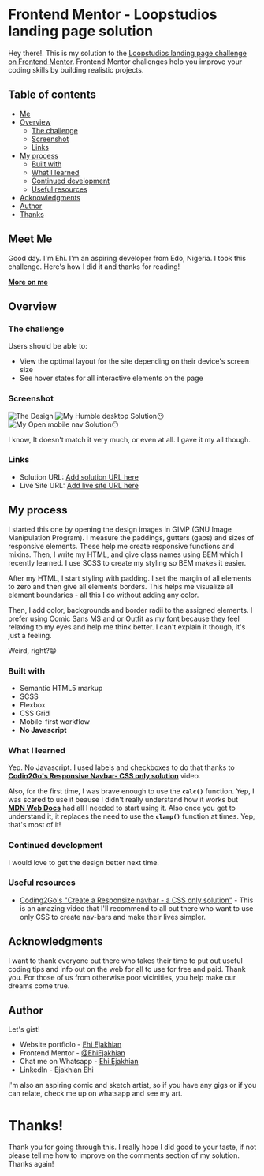 # Frontend Mentor - Loopstudios landing page solution

Hey there!. This is my solution to the [Loopstudios landing page challenge on Frontend Mentor](https://www.frontendmentor.io/challenges/loopstudios-landing-page-N88J5Onjw). Frontend Mentor challenges help you improve your coding skills by building realistic projects. 

## Table of contents
- [Me](#meet-me)
- [Overview](#overview)
  - [The challenge](#the-challenge)
  - [Screenshot](#screenshot)
  - [Links](#links)
- [My process](#my-process)
  - [Built with](#built-with)
  - [What I learned](#what-i-learned)
  - [Continued development](#continued-development)
  - [Useful resources](#useful-resources)
- [Acknowledgments](#acknowledgments)
- [Author](#author)
- [Thanks](#thanks)

## Meet Me
Good day. I'm Ehi. I'm an aspiring developer from Edo, Nigeria. I took this challenge. Here's how I did it and thanks for reading!

**[More on me](https://ehiejakhian.github.io/)**

## Overview

### The challenge

Users should be able to:

- View the optimal layout for the site depending on their device's screen size
- See hover states for all interactive elements on the page

### Screenshot

![The Design](./design/desktop-design.jpg)
![My Humble desktop Solution😶](./design/my__solution/desktop.png)
![My Open mobile nav Solution😶](./design/my__solution/mobile__nav__hover.png)

I know, It doesn't match it very much, or even at all. I gave it my all though.

### Links

- Solution URL: [Add solution URL here](https://github.com/Ehiejakhian/Frontend-Mentor-Loopstudios-landing-page)
- Live Site URL: [Add live site URL here](https://ehiejakhian.github.io/Frontend-Mentor-Loopstudios-Landing-page/)

## My process
I started this one by opening the design images in GIMP (GNU Image Manipulation Program). I measure the paddings, gutters (gaps) and sizes of responsive elements. These help me create responsive functions and mixins. Then, I write my HTML, and give class names using BEM which I recently learned. I use SCSS to create my styling so BEM makes it easier.

After my HTML, I start styling with padding. I set the margin of all elements to zero and then give all elements borders. This helps me visualize all element boundaries - all this I do without adding any color.

Then, I add color, backgrounds and border radii to the assigned elements. I prefer using Comic Sans MS and or Outfit as my font because they feel relaxing to my eyes and help me think better. I can't explain it though, it's just a feeling.

Weird, right?😁

### Built with

- Semantic HTML5 markup
- SCSS
- Flexbox
- CSS Grid
- Mobile-first workflow
- **No Javascript**


### What I learned

Yep. No Javascript. I used labels and checkboxes to do that thanks to **[Codin2Go's Responsive Navbar- CSS only solution](https://youtu.be/8eFeIFKAKHw?si=GzljC16g9cEAOXLY)** video. 

Also, for the first time, I was brave enough to use the **`calc()`** function. Yep, I was scared to use it beause I didn't really understand how it works but **[MDN Web Docs](https://developer.mozilla.org/en-US/docs/Web/CSS/calc)** had all I needed to start using it. Also once you get to understand it, it replaces the need to use the **`clamp()`** function at times. Yep, that's most of it!

### Continued development

I would love to get the design better next time.

### Useful resources

- [Coding2Go's "Create a Responsize navbar - a CSS only solution"](https://youtu.be/8eFeIFKAKHw?si=GzljC16g9cEAOXLY) - This is an amazing video that I'll recommend to all out there who want to use only CSS to create nav-bars and make their lives simpler.

## Acknowledgments

I want to thank everyone out there who takes their time to put out useful coding tips and info out on the web for all to use for free and paid. Thank you. For those of us from otherwise poor vicinities, you help make our dreams come true.

## Author
Let's gist!
- Website portfiolo - [Ehi Ejakhian](https://ehiejakhian.github.io/)
- Frontend Mentor - [@EhiEjakhian](https://www.frontendmentor.io/profile/EhiEjakhian)
- Chat me on Whatsapp - [Ehi Ejakhian](https://wa.me/+2348142340182?text=Hello%20Ehi%20.%20I%20checked%20your%20News%20Homepage%20solution)
- LinkedIn - [Ejakhian Ehi](https://ng.linkedin.com/in/ehi-ejakhian-2302a7318)

I'm also an aspiring comic and sketch artist, so if you have any gigs or if you can relate, check me up on whatsapp and see my art.

# Thanks!
Thank you for going through this. I really hope I did good to your taste, if not please tell me how to improve on the comments section of my solution. Thanks again!